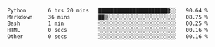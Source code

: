 <!--START_SECTION:waka-->

```txt
Python       6 hrs 20 mins   ██████████████████████▓░░   90.64 %
Markdown     36 mins         ██▒░░░░░░░░░░░░░░░░░░░░░░   08.75 %
Bash         1 min           ░░░░░░░░░░░░░░░░░░░░░░░░░   00.25 %
HTML         0 secs          ░░░░░░░░░░░░░░░░░░░░░░░░░   00.16 %
Other        0 secs          ░░░░░░░░░░░░░░░░░░░░░░░░░   00.16 %
```

<!--END_SECTION:waka--> 
 
